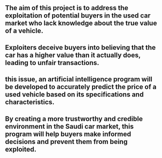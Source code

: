 ## The aim of this project is to address the exploitation of potential buyers in the used car market who lack knowledge about the true value of a vehicle.
## Exploiters deceive buyers into believing that the car has a higher value than it actually does, leading to unfair transactions.
## this issue, an artificial intelligence program will be developed to accurately predict the price of a used vehicle based on its specifications and characteristics.
## By creating a more trustworthy and credible environment in the Saudi car market, this program will help buyers make informed decisions and prevent them from being exploited.
